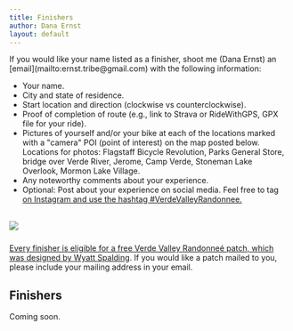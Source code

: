 ```yaml
---
title: Finishers
author: Dana Ernst
layout: default
---
```


<div class="container-fluid">
<div class="row align-items-end">
<div class="col-md-8">
<p>If you would like your name listed as a finisher, shoot me (Dana Ernst) an [email](mailto:ernst.tribe@gmail.com) with the following information:
<ul>
<li>Your name.</li>
<li>City and state of residence.</li>
<li>Start location and direction (clockwise vs counterclockwise).</li>
<li>Proof of completion of route (e.g., link to Strava or RideWithGPS, GPX file for your ride).</li>
<li>Pictures of yourself and/or your bike at each of the locations marked with a "camera" POI (point of interest) on the map posted below. Locations for photos: Flagstaff Bicycle Revolution, Parks General Store, bridge over Verde River, Jerome, Camp Verde, Stoneman Lake Overlook, Mormon Lake Village.</li>
<li>Any noteworthy comments about your experience.</li>
<li>Optional: Post about your experience on social media.  Feel free to tag <a href="https://www.instagram.com/verdevalleyrandonnee/>"@VerdeValleyRandonnee</a> on Instagram and use the hashtag #VerdeValleyRandonnee.</li>
</ul>
</p>
<br>
</div>
<div class="col-md-4">
<img src="{{ site.baseurl }}/images/VVRPatch.png" class="img-responsive img-rounded" img style="margin-bottom: 10px">
<br>
</div>
</div>
</div>

<!-- <p><img src="{{ site.baseurl }}/images/VVRPatch.png" align="right" width="300" img style="margin: 15px 15px 15px 0"/> If you would like your name listed as a finisher, shoot me (Dana Ernst) an [email](mailto:ernst.tribe@gmail.com) with the following information:
<ul>
<li>Your name.</li>
<li>City and state of residence.</li>
<li>Start location and direction (clockwise vs counterclockwise).</li>
<li>Proof of completion of route (e.g., link to Strava or RideWithGPS, GPX file for your ride).</li>
<li>Pictures of yourself and/or your bike at each of the locations marked with a "camera" POI (point of interest) on the map posted below. Locations for photos: Flagstaff Bicycle Revolution, Parks General Store, bridge over Verde River, Jerome, Camp Verde, Stoneman Lake Overlook, Mormon Lake Village.</li>
<li>Any noteworthy comments about your experience.</li>
<li>Optional: Post about your experience on social media.  Feel free to tag <a href="https://www.instagram.com/verdevalleyrandonnee/>"@VerdeValleyRandonnee</a> on Instagram and use the hashtag #VerdeValleyRandonnee.</li>
</ul>
</p> -->

Every finisher is eligible for a free Verde Valley Randonneé patch, which was designed by [Wyatt Spalding](https://www.instagram.com/wyattspalding/?hl=en). If you would like a patch mailed to you, please include your mailing address in your email.

## Finishers

Coming soon.

